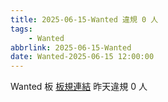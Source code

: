 ```yaml
---
title: 2025-06-15-Wanted 違規 0 人
tags:
    - Wanted
abbrlink: 2025-06-15-Wanted
date: Wanted-2025-06-15 12:00:00
---
```

Wanted 板 [板規連結](https://www.ptt.cc/bbs/Wanted/M.1608829773.A.D3B.html)
昨天違規 0 人
